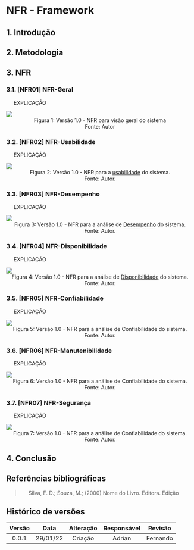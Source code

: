 # NFR - Framework

## 1. Introdução

<p>

</p>

## 2. Metodologia

<p>

</p>

## 3. NFR

<!-- 
<div class="container">
    <div class="row">
        <div class="col">
            <img>
        </div>
    </div>
</div>
-->

### 3.1. [NFR01] NFR-Geral

<div class="container">
    <div class="row">
        <div class="col">
            <p>EXPLICAÇÃO</p>
            <img src="https://raw.githubusercontent.com/Requisitos-de-Software/2021.2-MedSUS/main/docs/assets/nfr/NFR01.svg">
            <figcaption>Figura 1: Versão 1.0 - NFR para visão geral do sistema </figcaption>
            <figcaption>Fonte: Autor</figcaption>
        </div>
    </div>
</div>

### 3.2. [NFR02] NFR-Usabilidade

<div class="container">
    <div class="row">
        <div class="col">
            <p>EXPLICAÇÃO</p>
            <img src="https://raw.githubusercontent.com/Requisitos-de-Software/2021.2-MedSUS/main/docs/assets/nfr/NFR02.svg">
            <figcaption>Figura 2: Versão 1.0 - NFR para a <a href="../supplementary_specification/">usabilidade</a> do sistema. </figcaption>
            <figcaption>Fonte: Autor.</figcaption>
        </div>
    </div>
</div>

### 3.3. [NFR03] NFR-Desempenho

<div class="container">
    <div class="row">
        <div class="col">
            <p>EXPLICAÇÃO</p>
            <img src="https://raw.githubusercontent.com/Requisitos-de-Software/2021.2-MedSUS/main/docs/assets/nfr/NFR03.svg">
            <figcaption>Figura 3: Versão 1.0 - NFR para a análise de <a href="../supplementary_specification/">Desempenho</a> do sistema. </figcaption>
            <figcaption>Fonte: Autor.</figcaption>
        </div>
    </div>
</div>

### 3.4. [NFR04] NFR-Disponibilidade

<div class="container">
    <div class="row">
        <div class="col">
            <p>EXPLICAÇÃO</p>
            <img src="https://raw.githubusercontent.com/Requisitos-de-Software/2021.2-MedSUS/main/docs/assets/nfr/NFR04.svg">
            <figcaption>Figura 4: Versão 1.0 - NFR para a análise de <a href="../supplementary_specification/">Disponibilidade</a> do sistema. </figcaption>
            <figcaption>Fonte: Autor.</figcaption>
        </div>
    </div>
</div>

### 3.5. [NFR05] NFR-Confiabilidade

<div class="container">
    <div class="row">
        <div class="col">
            <p>EXPLICAÇÃO</p>
            <img src="https://raw.githubusercontent.com/Requisitos-de-Software/2021.2-MedSUS/main/docs/assets/nfr/NFR05.svg">
            <figcaption>Figura 5: Versão 1.0 - NFR para a análise de Confiabilidade do sistema. </figcaption>
            <figcaption>Fonte: Autor.</figcaption>
        </div>
    </div>
</div>

### 3.6. [NFR06] NFR-Manutenibilidade

<div class="container">
    <div class="row">
        <div class="col">
            <p>EXPLICAÇÃO</p>
            <img src="https://raw.githubusercontent.com/Requisitos-de-Software/2021.2-MedSUS/main/docs/assets/nfr/NFR06.svg">
            <figcaption>Figura 6: Versão 1.0 - NFR para a análise de Confiabilidade do sistema. </figcaption>
            <figcaption>Fonte: Autor.</figcaption>
        </div>
    </div>
</div>

### 3.7. [NFR07] NFR-Segurança

<div class="container">
    <div class="row">
        <div class="col">
            <p>EXPLICAÇÃO</p>
            <img src="https://raw.githubusercontent.com/Requisitos-de-Software/2021.2-MedSUS/main/docs/assets/nfr/NFR07.svg">
            <figcaption>Figura 7: Versão 1.0 - NFR para a análise de Confiabilidade do sistema. </figcaption>
            <figcaption>Fonte: Autor.</figcaption>
        </div>
    </div>
</div>

## 4. Conclusão

<p>

</p>

## Referências bibliográficas

> Silva, F. D.; Souza, M.; (2000) Nome do Livro. Editora. Edição

## Histórico de versões

Versão|Data|Alteração|Responsável|Revisão|
:-:|:-:|:-:|:-:|:-:|
0.0.1|29/01/22|Criação|Adrian|Fernando|

<style>
    p {
        text-indent: 20px; 
        text-align: justify;
    }
    figcaption {
        text-align: center;
    }
</style>